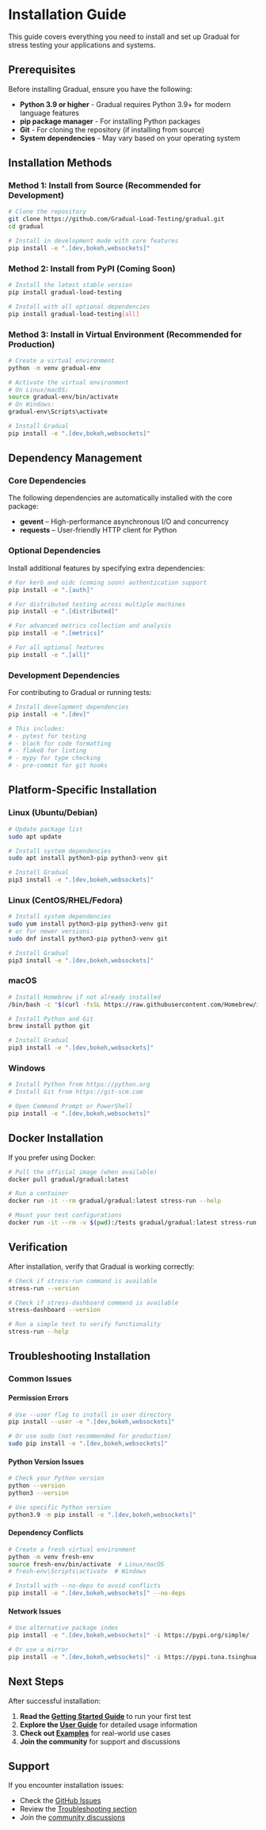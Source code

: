 # Installation Guide

This guide covers everything you need to install and set up Gradual for stress testing your applications and systems.

## Prerequisites

Before installing Gradual, ensure you have the following:

- **Python 3.9 or higher** - Gradual requires Python 3.9+ for modern language features
- **pip package manager** - For installing Python packages
- **Git** - For cloning the repository (if installing from source)
- **System dependencies** - May vary based on your operating system

## Installation Methods

### Method 1: Install from Source (Recommended for Development)

```bash
# Clone the repository
git clone https://github.com/Gradual-Load-Testing/gradual.git
cd gradual

# Install in development mode with core features
pip install -e ".[dev,bokeh,websockets]"
```

### Method 2: Install from PyPI (Coming Soon)

```bash
# Install the latest stable version
pip install gradual-load-testing

# Install with all optional dependencies
pip install gradual-load-testing[all]
```

### Method 3: Install in Virtual Environment (Recommended for Production)

```bash
# Create a virtual environment
python -m venv gradual-env

# Activate the virtual environment
# On Linux/macOS:
source gradual-env/bin/activate
# On Windows:
gradual-env\Scripts\activate

# Install Gradual
pip install -e ".[dev,bokeh,websockets]"
```

## Dependency Management

### Core Dependencies

The following dependencies are automatically installed with the core package:

- **gevent** – High-performance asynchronous I/O and concurrency
- **requests** – User-friendly HTTP client for Python

### Optional Dependencies

Install additional features by specifying extra dependencies:

```bash
# For kerb and oidc (coming soon) authentication support
pip install -e ".[auth]"

# For distributed testing across multiple machines
pip install -e ".[distributed]"

# For advanced metrics collection and analysis
pip install -e ".[metrics]"

# For all optional features
pip install -e ".[all]"
```

### Development Dependencies

For contributing to Gradual or running tests:

```bash
# Install development dependencies
pip install -e ".[dev]"

# This includes:
# - pytest for testing
# - black for code formatting
# - flake8 for linting
# - mypy for type checking
# - pre-commit for git hooks
```

## Platform-Specific Installation

### Linux (Ubuntu/Debian)

```bash
# Update package list
sudo apt update

# Install system dependencies
sudo apt install python3-pip python3-venv git

# Install Gradual
pip3 install -e ".[dev,bokeh,websockets]"
```

### Linux (CentOS/RHEL/Fedora)

```bash
# Install system dependencies
sudo yum install python3-pip python3-venv git
# or for newer versions:
sudo dnf install python3-pip python3-venv git

# Install Gradual
pip3 install -e ".[dev,bokeh,websockets]"
```

### macOS

```bash
# Install Homebrew if not already installed
/bin/bash -c "$(curl -fsSL https://raw.githubusercontent.com/Homebrew/install/HEAD/install.sh)"

# Install Python and Git
brew install python git

# Install Gradual
pip3 install -e ".[dev,bokeh,websockets]"
```

### Windows

```bash
# Install Python from https://python.org
# Install Git from https://git-scm.com

# Open Command Prompt or PowerShell
pip install -e ".[dev,bokeh,websockets]"
```

## Docker Installation

If you prefer using Docker:

```bash
# Pull the official image (when available)
docker pull gradual/gradual:latest

# Run a container
docker run -it --rm gradual/gradual:latest stress-run --help

# Mount your test configurations
docker run -it --rm -v $(pwd):/tests gradual/gradual:latest stress-run --test_config /tests/my_test.yaml --request_config /tests/requests.yaml
```

## Verification

After installation, verify that Gradual is working correctly:

```bash
# Check if stress-run command is available
stress-run --version

# Check if stress-dashboard command is available
stress-dashboard --version

# Run a simple test to verify functionality
stress-run --help
```

## Troubleshooting Installation

### Common Issues

#### Permission Errors

```bash
# Use --user flag to install in user directory
pip install --user -e ".[dev,bokeh,websockets]"

# Or use sudo (not recommended for production)
sudo pip install -e ".[dev,bokeh,websockets]"
```

#### Python Version Issues

```bash
# Check your Python version
python --version
python3 --version

# Use specific Python version
python3.9 -m pip install -e ".[dev,bokeh,websockets]"
```

#### Dependency Conflicts

```bash
# Create a fresh virtual environment
python -m venv fresh-env
source fresh-env/bin/activate  # Linux/macOS
# fresh-env\Scripts\activate  # Windows

# Install with --no-deps to avoid conflicts
pip install -e ".[dev,bokeh,websockets]" --no-deps
```

#### Network Issues

```bash
# Use alternative package index
pip install -e ".[dev,bokeh,websockets]" -i https://pypi.org/simple/

# Or use a mirror
pip install -e ".[dev,bokeh,websockets]" -i https://pypi.tuna.tsinghua.edu.cn/simple/
```

## Next Steps

After successful installation:

1. **Read the [Getting Started Guide](getting_started.md)** to run your first test
2. **Explore the [User Guide](user_guide.md)** for detailed usage information
3. **Check out [Examples](examples.md)** for real-world use cases
4. **Join the community** for support and discussions

## Support

If you encounter installation issues:

- Check the [GitHub Issues](https://github.com/Gradual-Load-Testing/gradual/issues)
- Review the [Troubleshooting section](user_guide.md#troubleshooting)
- Join the [community discussions](https://github.com/Gradual-Load-Testing/gradual/discussions)
